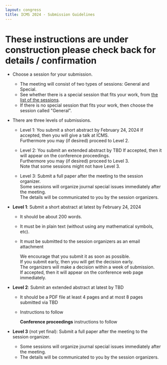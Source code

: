```yaml
---
layout: congress
title: ICMS 2024 - Submission Guidelines
---
```



# These instructions are under construction please check back for details / confirmation

*   Choose a session for your submission.
    *   The meeting will consist of two types of sessions: General and Special.
    *   See whether there is a special session that fits your work, from [the list of the sessions](https://maths.dur.ac.uk/icms2024/ICMS2024_Sessions.html).
    *   If there is no special session that fits your work, then choose the session called "General".  

*   There are three levels of submissions.
    *   Level 1: You submit a short abstract by February 24, 2024
        If accepted, then you will give a talk at ICMS.  
        Furthermore you may (if desired) proceed to Level 2.  

    *   Level 2: You submit an extended abstract by TBD
        If accepted, then it will appear on the conference proceedings.  
        Furthermore you may (if desired) proceed to Level 3.  
        Note that some sessions might not have Level 3.  

    *   Level 3: Submit a full paper after the meeting to the session organizer.  
        Some sessions will organize journal special issues immediately after the meeting.  
        The details will be communicated to you by the session organizers.  

*   **Level 1**: Submit a short abstract at latest by February 24, 2024
    *   It should be about 200 words.
    *   It must be in plain text (without using any mathematical symbols, etc).
    *   It must be submitted to the session organizers as an email attachment

        We encourage that you submit it as soon as possible.  
        If you submit early, then you will get the decision early.  
        The organizers will make a decision within a week of submission.  
        If accepted, then it will appear on the conference web page immediately.  

*   **Level 2**: Submit an extended abstract at latest by TBD
    *   It should be a PDF file at least 4 pages and at most 8 pages submitted via TBD
    *   Instructions to follow


        **Conference proceedings** instructions to follow

*   **Level 3** (not yet final): Submit a full paper after the meeting to the session organizer.
    *   Some sessions will organize journal special issues immediately after the meeting.
    *   The details will be communicated to you by the session organizers.

